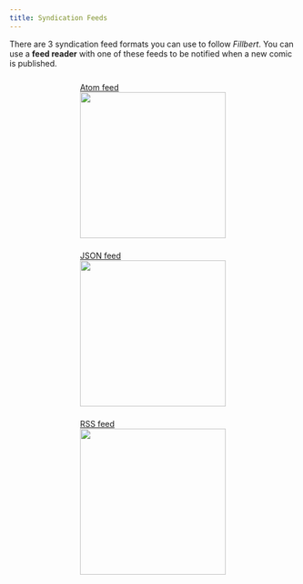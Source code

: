 ```yaml
---
title: Syndication Feeds
---
```

There are 3 syndication feed formats you can use to follow <i>Fillbert</i>. You can use a <b>feed reader</b> with one of these feeds to be notified when a new comic is published.
<div style="display:flex;justify-content:center;flex-wrap:wrap">
<div style="padding:11px">
<a href="{% include rel u='/feed.atom' %}" rel="alternate" type="application/atom+xml">
 Atom feed<br/>
 <img src="{% include rel u='/img/feed-atom.svg' %}" width="256" height="256" alt=""/>
</a>
</div>
<div style="padding:11px">
<a href="{% include rel u='/feed.json'%}" rel="alternate" type="application/feed+json">
 JSON feed<br/>
 <img src="{% include rel u='/img/feed-json.svg'%}" width="256" height="256" alt=""/>
</a>
</div>
<div style="padding:11px">
<a href="{% include rel u='/rss.xml'%}" rel="alternate" type="application/rss+xml">
 RSS feed<br/>
 <img src="{% include rel u='/img/feed-rss.svg'%}" width="256" height="256" alt=""/>
</a>
</div>
</div>
